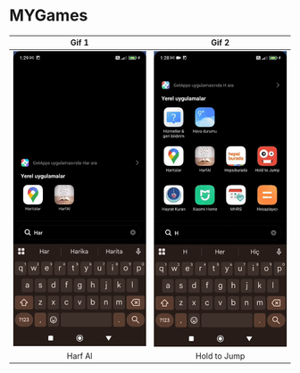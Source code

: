 # MYGames

| Gif 1 | Gif 2 | 
|:-------:|:-------:|
| <img src="https://github.com/FurkanMDemiray/MYGames/blob/main/harfAl.gif" width="250"> | <img src="https://github.com/FurkanMDemiray/MYGames/blob/main/htj.gif" width="250">  |
| Harf Al | Hold to Jump |
